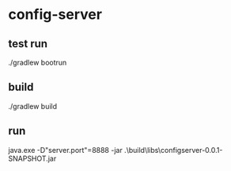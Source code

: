 # config-server
##  test run 
./gradlew bootrun

## build 
./gradlew build

## run
java.exe -D"server.port"=8888 -jar  .\build\libs\configserver-0.0.1-SNAPSHOT.jar